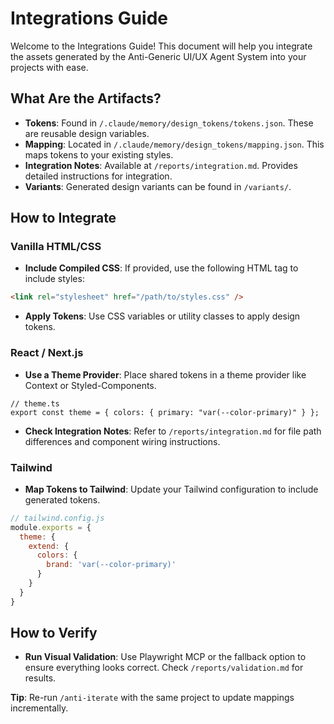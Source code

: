# Integrations Guide

Welcome to the Integrations Guide! This document will help you integrate the assets generated by the Anti-Generic UI/UX Agent System into your projects with ease.

## What Are the Artifacts?
- **Tokens**: Found in `/.claude/memory/design_tokens/tokens.json`. These are reusable design variables.
- **Mapping**: Located in `/.claude/memory/design_tokens/mapping.json`. This maps tokens to your existing styles.
- **Integration Notes**: Available at `/reports/integration.md`. Provides detailed instructions for integration.
- **Variants**: Generated design variants can be found in `/variants/`.

## How to Integrate

### Vanilla HTML/CSS
- **Include Compiled CSS**: If provided, use the following HTML tag to include styles:
```html
<link rel="stylesheet" href="/path/to/styles.css" />
```
- **Apply Tokens**: Use CSS variables or utility classes to apply design tokens.

### React / Next.js
- **Use a Theme Provider**: Place shared tokens in a theme provider like Context or Styled-Components.
```tsx
// theme.ts
export const theme = { colors: { primary: "var(--color-primary)" } };
```
- **Check Integration Notes**: Refer to `/reports/integration.md` for file path differences and component wiring instructions.

### Tailwind
- **Map Tokens to Tailwind**: Update your Tailwind configuration to include generated tokens.
```js
// tailwind.config.js
module.exports = {
  theme: {
    extend: {
      colors: {
        brand: 'var(--color-primary)'
      }
    }
  }
}
```

## How to Verify
- **Run Visual Validation**: Use Playwright MCP or the fallback option to ensure everything looks correct. Check `/reports/validation.md` for results.

**Tip**: Re-run `/anti-iterate` with the same project to update mappings incrementally.

